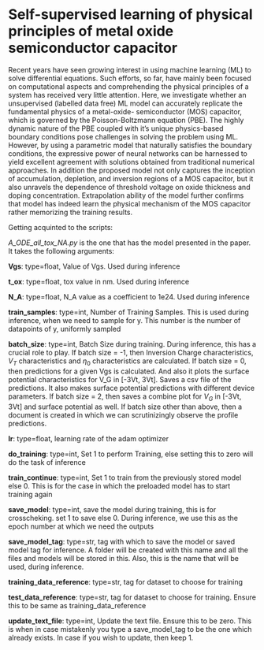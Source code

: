 # Self-supervised learning of physical principles of metal oxide semiconductor capacitor
Recent years have seen growing interest in using machine
learning (ML) to solve differential equations. Such efforts,
so far, have mainly been focused on computational aspects
and comprehending the physical principles of a system has
received very little attention. Here, we investigate whether
an unsupervised (labelled data free) ML model can accurately replicate the fundamental physics of a metal-oxide-
semiconductor (MOS) capacitor, which is governed by the
Poisson-Boltzmann equation (PBE). The highly dynamic
nature of the PBE coupled with it’s unique physics-based
boundary conditions pose challenges in solving the problem using ML. However, by using a parametric model that
naturally satisfies the boundary conditions, the expressive
power of neural networks can be harnessed to yield excellent agreement with solutions obtained from traditional
numerical approaches. In addition the proposed model
not only captures the inception of accumulation, depletion, and inversion regions of a MOS capacitor, but it
also unravels the dependence of threshold voltage on oxide
thickness and doping concentration. Extrapolation ability of the model further confirms that model has indeed
learn the physical mechanism of the MOS capacitor rather
memorizing the training results.


Getting acquinted to the scripts:

_A_ODE_all_tox_NA.py_ is the one that has the model presented in the paper. It takes the following arguments:

**Vgs**: type=float, Value of Vgs. Used during inference

**t_ox**: type=float, tox value in nm. Used during inference

**N_A**: type=float, N_A value as a coefficient to 1e24. Used during inference

**train_samples**: type=int, Number of Training Samples. This is used during inference, when we need to sample for y. This number is the number of datapoints of y, uniformly sampled

**batch_size**: type=int, Batch Size during training. During inference, this has a crucial role to play. If batch size = -1, then Inversion Charge characteristics, $V_T$ characteristics and $\eta_0$ characteristics are calculated. If batch size = 0, then predictions for a given Vgs is calculated. And also it plots the surface potential characteristics for V_G in [-3Vt, 3Vt]. Saves a csv file of the predictions. It also makes surface potential predictions with different device parameters. If batch size = 2, then saves a combine plot for $V_G$ in [-3Vt, 3Vt] and surface potential as well. If batch size other than above, then a document is created in which we can scrutinizingly observe the profile predictions.

**lr**: type=float, learning rate of the adam optimizer

**do_training**: type=int, Set 1 to perform Training, else setting this to zero will do the task of inference

**train_continue**: type=int, Set 1 to train from the previously stored model else 0. This is for the case in which the preloaded model has to start training again

**save_model**: type=int, save the model during training, this is for crosscheking. set 1 to save else 0. During inference, we use this as the epoch number at which we need the outputs

**save_model_tag**: type=str, tag with which to save the model or saved model tag for inference. A folder will be created with this name and all the files and models will be stored in this. Also, this is the name that will be used, during inference.

**training_data_reference**: type=str, tag for dataset to choose for training

**test_data_reference**: type=str, tag for dataset to choose for training. Ensure this to be same as training_data_reference

**update_text_file**: type=int, Update the text file. Ensure this to be zero. This is when in case mistakenly you type a save_model_tag to be the one which already exists. In case if you wish to update, then keep 1.

